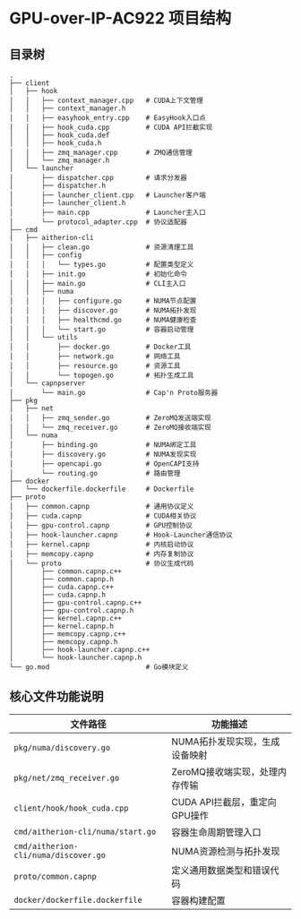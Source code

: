 # GPU-over-IP-AC922 项目结构

## 目录树
```
.
├── client
│   ├── hook
│   │   ├── context_manager.cpp   # CUDA上下文管理
│   │   ├── context_manager.h
│   │   ├── easyhook_entry.cpp    # EasyHook入口点
│   │   ├── hook_cuda.cpp         # CUDA API拦截实现
│   │   ├── hook_cuda.def
│   │   ├── hook_cuda.h
│   │   ├── zmq_manager.cpp       # ZMQ通信管理
│   │   └── zmq_manager.h
│   └── launcher
│       ├── dispatcher.cpp        # 请求分发器
│       ├── dispatcher.h
│       ├── launcher_client.cpp   # Launcher客户端
│       ├── launcher_client.h
│       ├── main.cpp              # Launcher主入口
│       └── protocol_adapter.cpp  # 协议适配器
├── cmd
│   ├── aitherion-cli
│   │   ├── clean.go              # 资源清理工具
│   │   ├── config
│   │   │   └── types.go          # 配置类型定义
│   │   ├── init.go               # 初始化命令
│   │   ├── main.go               # CLI主入口
│   │   ├── numa
│   │   │   ├── configure.go      # NUMA节点配置
│   │   │   ├── discover.go       # NUMA拓扑发现
│   │   │   ├── healthcmd.go      # NUMA健康检查
│   │   │   └── start.go          # 容器启动管理
│   │   └── utils
│   │       ├── docker.go         # Docker工具
│   │       ├── network.go        # 网络工具
│   │       ├── resource.go       # 资源工具
│   │       └── topogen.go        # 拓扑生成工具
│   └── capnpserver
│       └── main.go               # Cap'n Proto服务器
├── pkg
│   ├── net
│   │   ├── zmq_sender.go         # ZeroMQ发送端实现
│   │   └── zmq_receiver.go       # ZeroMQ接收端实现
│   └── numa
│       ├── binding.go            # NUMA绑定工具
│       ├── discovery.go          # NUMA发现实现
│       ├── opencapi.go           # OpenCAPI支持
│       └── routing.go            # 路由管理
├── docker
│   └── dockerfile.dockerfile     # Dockerfile
├── proto
│   ├── common.capnp              # 通用协议定义
│   ├── cuda.capnp                # CUDA相关协议
│   ├── gpu-control.capnp         # GPU控制协议
│   ├── hook-launcher.capnp       # Hook-Launcher通信协议
│   ├── kernel.capnp              # 内核启动协议
│   ├── memcopy.capnp             # 内存复制协议
│   └── proto                     # 协议生成代码
│       ├── common.capnp.c++
│       ├── common.capnp.h
│       ├── cuda.capnp.c++
│       ├── cuda.capnp.h
│       ├── gpu-control.capnp.c++
│       ├── gpu-control.capnp.h
│       ├── kernel.capnp.c++
│       ├── kernel.capnp.h
│       ├── memcopy.capnp.c++
│       ├── memcopy.capnp.h
│       ├── hook-launcher.capnp.c++
│       └── hook-launcher.capnp.h
└── go.mod                        # Go模块定义
```

## 核心文件功能说明

| 文件路径 | 功能描述 |
|----------|----------|
| `pkg/numa/discovery.go` | NUMA拓扑发现实现，生成设备映射 |
| `pkg/net/zmq_receiver.go` | ZeroMQ接收端实现，处理内存传输 |
| `client/hook/hook_cuda.cpp` | CUDA API拦截层，重定向GPU操作 |
| `cmd/aitherion-cli/numa/start.go` | 容器生命周期管理入口 |
| `cmd/aitherion-cli/numa/discover.go` | NUMA资源检测与拓扑发现 |
| `proto/common.capnp` | 定义通用数据类型和错误代码 |
| `docker/dockerfile.dockerfile` | 容器构建配置 |
